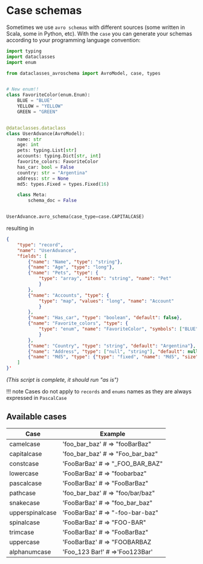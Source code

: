 # Case schemas

Sometimes we use `avro schemas` with different sources (some written in Scala, some in Python, etc). With the `case`
you can generate your schemas according to your programming language convention:

```python  title="Example with CAPITALCASE"
import typing
import dataclasses
import enum

from dataclasses_avroschema import AvroModel, case, types


# New enum!!
class FavoriteColor(enum.Enum):
    BLUE = "BLUE"
    YELLOW = "YELLOW"
    GREEN = "GREEN"


@dataclasses.dataclass
class UserAdvance(AvroModel):
    name: str
    age: int
    pets: typing.List[str]
    accounts: typing.Dict[str, int]
    favorite_colors: FavoriteColor
    has_car: bool = False
    country: str = "Argentina"
    address: str = None
    md5: types.Fixed = types.Fixed(16)

    class Meta:
        schema_doc = False


UserAdvance.avro_schema(case_type=case.CAPITALCASE)
```

resulting in

```json
{
    "type": "record", 
    "name": "UserAdvance", 
    "fields": [
        {"name": "Name", "type": "string"},
        {"name": "Age", "type": "long"},
        {"name": "Pets", "type": {
            "type": "array", "items": "string", "name": "Pet"
            }
        },
        {"name": "Accounts", "type": {
            "type": "map", "values": "long", "name": "Account"
            }
        },
        {"name": "Has_car", "type": "boolean", "default": false},
        {"name": "Favorite_colors", "type": {
            "type": "enum", "name": "FavoriteColor", "symbols": ["BLUE", "YELLOW", "GREEN"]
            }
        },
        {"name": "Country", "type": "string", "default": "Argentina"},
        {"name": "Address", "type": ["null", "string"], "default": null},
        {"name": "Md5", "type": {"type": "fixed", "name": "Md5", "size": 16}}
    ]
}'
```

*(This script is complete, it should run "as is")*

!!! note
    Cases do not apply to `records` and `enums` names as they are always expressed in `PascalCase`

## Available cases

|Case| Example|
|----|--------|
|camelcase |'foo_bar_baz' # => "fooBarBaz"|
|capitalcase|'foo_bar_baz' # => "Foo_bar_baz"|
|constcase|'FooBarBaz' # => "_FOO_BAR_BAZ"|
|lowercase|'FooBarBaz' # => "foobarbaz"|
|pascalcase|'FooBarBaz' # => "FooBarBaz"|
|pathcase|'foo_bar_baz' # => "foo/bar/baz"|
|snakecase|'FooBarBaz' # => "foo_bar_baz"|
|upperspinalcase|'FooBarBaz' # => "-foo-bar-baz"|
|spinalcase|'FooBarBaz' # => "FOO-BAR"|
|trimcase|'FooBarBaz' # => "FooBarBaz"|
|uppercase|'FooBarBaz' # => "FOOBARBAZ|
|alphanumcase|'Foo_123 Bar!' # =>'Foo123Bar'|
